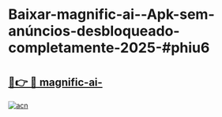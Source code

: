 # Baixar-magnific-ai--Apk-sem-anúncios-desbloqueado-completamente-2025-#phiu6

# <h2><a href="https://ainizakaria.my?title=magnific-ai-&ref=24M">🔗👉 🔴 magnific-ai-</a></h2>

[![acn](https://github.com/user-attachments/assets/0f9c940e-d8b0-45ae-aac7-cd30a18b3e1c)](https://ainizakaria.my?title=magnific-ai-&ref=24M)

